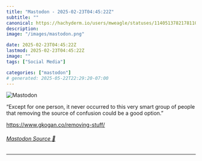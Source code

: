 ```yaml
---
title: "Mastodon - 2025-02-23T04:45:22Z"
subtitle: ""
canonical: https://hachyderm.io/users/mweagle/statuses/114051378217811083
description:
image: "/images/mastodon.png"

date: 2025-02-23T04:45:22Z
lastmod: 2025-02-23T04:45:22Z
image: ""
tags: ["Social Media"]

categories: ["mastodon"]
# generated: 2025-05-22T22:29:20-07:00
---
```

![Mastodon](/images/mastodon.png)

<p>“Except for one person, it never occurred to this very smart group of people that removing the source of confusion could be a good option.”</p><p><a href="https://www.gkogan.co/removing-stuff/" target="_blank" rel="nofollow noopener noreferrer" translate="no"><span class="invisible">https://www.</span><span class="">gkogan.co/removing-stuff/</span><span class="invisible"></span></a></p>


###### [Mastodon Source 🐘](https://hachyderm.io/@mweagle/114051378217811083)

___
